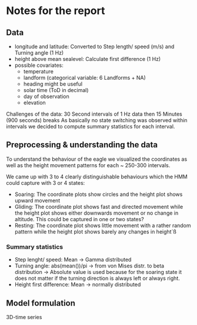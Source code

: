 # Notes for the report

## Data

* longitude and latitude: Converted to Step length/ speed (m/s) and Turning angle (1 Hz)
* height above mean sealevel: Calculate first difference (1 Hz)
* possible covariates:
  * temperature
  * landform (categorical variable: 6 Landforms + NA)
  * heading might be useful
  * solar time (ToD in decimal)
  * day of observation
  * elevation

Challenges of the data: 30 Second intervals of 1 Hz data then 15 Minutes (900 seconds) breaks
As basically no state switching was observed within intervals we decided to compute summary statistics for each interval.

## Preprocessing & understanding the data

To understand the behaviour of the eagle we visualized the coordinates as well as the height movement patterns for each ~ 250-300 intervals.

We came up with 3 to 4 clearly distinguishable behaviours which the HMM could capture with 3 or 4 states:

* Soaring: The coordinate plots show circles and the height plot shows upward movement
* Gliding: The coordinate plot shows fast and directed movement while the height plot shows either downwards movement or no change in altitude. This could be captured in one or two states?
* Resting: The coordinate plot shows little movement with a rather random pattern while the height plot shows barely any changes in height´ß


### Summary statistics

* Step lenght/ speed: Mean &rarr; Gamma distributed
* Turning angle: abs(mean())/pi &rarr; from von Mises distr. to beta distribution
&rarr; Absolute value is used because for the soaring state it does not matter if the turning direction is always left or always right.
* Height first difference: Mean &rarr; normally distributed


## Model formulation

3D-time series
